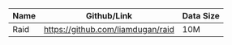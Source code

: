 | Name    | Github/Link | Data Size |
| -------- | ------- | ------- |
| Raid  | https://github.com/liamdugan/raid  | 10M |


